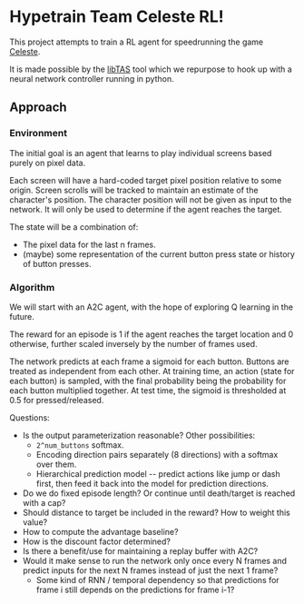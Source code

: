 # Hypetrain Team Celeste RL!

This project attempts to train a RL agent for speedrunning the game [Celeste](http://www.celestegame.com/).

It is made possible by the [libTAS](https://github.com/clementgallet/libTAS) tool which we repurpose to hook up with a neural network controller running in python.

## Approach

### Environment

The initial goal is an agent that learns to play individual screens based purely on pixel data. 

Each screen will have a hard-coded target pixel position relative to some origin. 
Screen scrolls will be tracked to maintain an estimate of the character's position.
The character position will not be given as input to the network. It will only be used to determine if the agent reaches the target.

The state will be a combination of:

* The pixel data for the last n frames.
* (maybe) some representation of the current button press state or history of button presses.

### Algorithm

We will start with an A2C agent, with the hope of exploring Q learning in the future.

The reward for an episode is 1 if the agent reaches the target location and 0 otherwise, further scaled inversely by the number of frames used.

The network predicts at each frame a sigmoid for each button.
Buttons are treated as independent from each other. At training time, an action (state for each button) is sampled, with the final probability being the probability for each button multiplied together.
At test time, the sigmoid is thresholded at 0.5 for pressed/released.

Questions:

* Is the output parameterization reasonable? Other possibilities:
  * `2^num_buttons` softmax.
  * Encoding direction pairs separately (8 directions) with a softmax over them.
  * Hierarchical prediction model -- predict actions like jump or dash first, then feed it back into the model for prediction directions.
* Do we do fixed episode length? Or continue until death/target is reached with a cap?
* Should distance to target be included in the reward? How to weight this value?
* How to compute the advantage baseline?
* How is the discount factor determined?
* Is there a benefit/use for maintaining a replay buffer with A2C?
* Would it make sense to run the network only once every N frames and predict inputs for the next N frames instead of just the next 1 frame?
  * Some kind of RNN / temporal dependency so that predictions for frame i still depends on the predictions for frame i-1?
